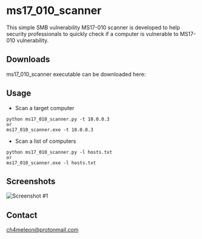 # ms17_010_scanner

This simple SMB vulnerability MS17-010 scanner is developed to help security professionals to quickly check if a computer is vulnerable
to MS17-010 vulnerability.

## Downloads
ms17_010_scanner executable can be downloaded here: 

## Usage
* Scan a target computer
```
python ms17_010_scanner.py -t 10.0.0.3
or
ms17_010_scanner.exe -t 10.0.0.3
```

* Scan a list of computers
```
python ms17_010_scanner.py -l hosts.txt
or
ms17_010_scanner.exe -l hosts.txt
```

## Screenshots
<img align="center" src="./images/1.PNG" alt="Screenshot #1" />

## Contact
ch4meleon@protonmail.com
